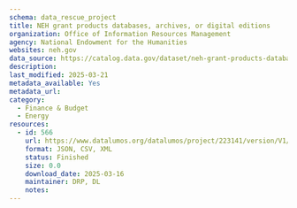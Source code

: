 ```yaml
---
schema: data_rescue_project 
title: NEH grant products databases, archives, or digital editions
organization: Office of Information Resources Management
agency: National Endowment for the Humanities
websites: neh.gov
data_source: https://catalog.data.gov/dataset/neh-grant-products-databases-archives-or-digital-editions
description: 
last_modified: 2025-03-21
metadata_available: Yes
metadata_url: 
category:
  - Finance & Budget 
  - Energy 
resources:
  - id: 566
    url: https://www.datalumos.org/datalumos/project/223141/version/V1/view
    format: JSON, CSV, XML
    status: Finished
    size: 0.0
    download_date: 2025-03-16
    maintainer: DRP, DL
    notes: 
---
```

